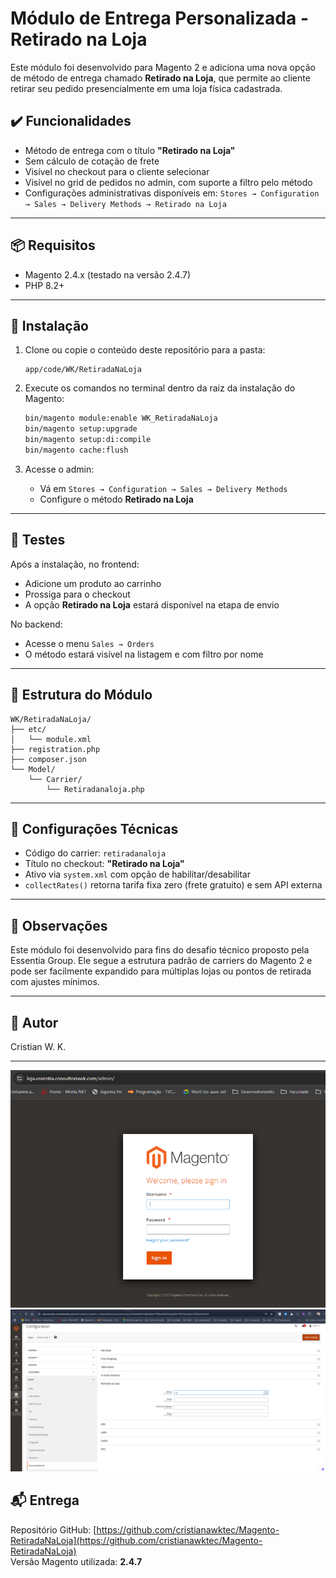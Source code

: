 # Módulo de Entrega Personalizada - Retirado na Loja

Este módulo foi desenvolvido para Magento 2 e adiciona uma nova opção de método de entrega chamado **Retirado na Loja**, que permite ao cliente retirar seu pedido presencialmente em uma loja física cadastrada.

## ✔️ Funcionalidades

- Método de entrega com o título **"Retirado na Loja"**
- Sem cálculo de cotação de frete
- Visível no checkout para o cliente selecionar
- Visível no grid de pedidos no admin, com suporte a filtro pelo método
- Configurações administrativas disponíveis em:
  `Stores → Configuration → Sales → Delivery Methods → Retirado na Loja`

---

## 📦 Requisitos

- Magento 2.4.x (testado na versão 2.4.7)
- PHP 8.2+

---

## 🚀 Instalação

1. Clone ou copie o conteúdo deste repositório para a pasta:

   ```
   app/code/WK/RetiradaNaLoja
   ```

2. Execute os comandos no terminal dentro da raiz da instalação do Magento:

   ```bash
   bin/magento module:enable WK_RetiradaNaLoja
   bin/magento setup:upgrade
   bin/magento setup:di:compile
   bin/magento cache:flush
   ```

3. Acesse o admin:
   - Vá em `Stores → Configuration → Sales → Delivery Methods`
   - Configure o método **Retirado na Loja**

---

## 🧪 Testes

Após a instalação, no frontend:
- Adicione um produto ao carrinho
- Prossiga para o checkout
- A opção **Retirado na Loja** estará disponível na etapa de envio

No backend:
- Acesse o menu `Sales → Orders`
- O método estará visível na listagem e com filtro por nome

---

## 🧩 Estrutura do Módulo

```
WK/RetiradaNaLoja/
├── etc/
│   └── module.xml
├── registration.php
├── composer.json
└── Model/
    └── Carrier/
        └── Retiradanaloja.php
```

---

## 🔧 Configurações Técnicas

- Código do carrier: `retiradanaloja`
- Título no checkout: **"Retirado na Loja"**
- Ativo via `system.xml` com opção de habilitar/desabilitar
- `collectRates()` retorna tarifa fixa zero (frete gratuito) e sem API externa

---

## 🧠 Observações

Este módulo foi desenvolvido para fins do desafio técnico proposto pela Essentia Group. Ele segue a estrutura padrão de carriers do Magento 2 e pode ser facilmente expandido para múltiplas lojas ou pontos de retirada com ajustes mínimos.

---

## 👤 Autor

Cristian W. K.

---
![alt text](image-2.png)
![alt text](image-1.png)

## 📬 Entrega

Repositório GitHub: [https://github.com/cristianawktec/Magento-RetiradaNaLoja](https://github.com/cristianawktec/Magento-RetiradaNaLoja)  
Versão Magento utilizada: **2.4.7**  
